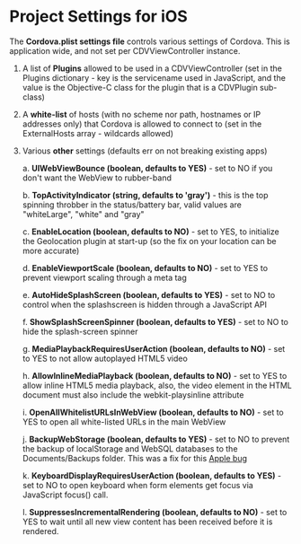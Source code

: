 <!--
#
# Licensed to the Apache Software Foundation (ASF) under one
# or more contributor license agreements.  See the NOTICE file
# distributed with this work for additional information
# regarding copyright ownership.  The ASF licenses this file
# to you under the Apache License, Version 2.0 (the
# "License"); you may not use this file except in compliance
# with the License.  You may obtain a copy of the License at
#
# http://www.apache.org/licenses/LICENSE-2.0
#
# Unless required by applicable law or agreed to in writing,
# software distributed under the License is distributed on an
# "AS IS" BASIS, WITHOUT WARRANTIES OR CONDITIONS OF ANY
#  KIND, either express or implied.  See the License for the
# specific language governing permissions and limitations
# under the License.
#
-->

Project Settings for iOS
========================

The **Cordova.plist settings file** controls various settings of Cordova. This is application wide, and not set per CDVViewController instance.

1. A list of **Plugins** allowed to be used in a CDVViewController (set in the Plugins dictionary - key is the servicename used in JavaScript, and the value is the Objective-C class for the plugin that is a CDVPlugin sub-class)
2. A **white-list** of hosts (with no scheme nor path, hostnames or IP addresses only) that Cordova is allowed to connect to (set in the ExternalHosts array - wildcards allowed)
3. Various **other** settings (defaults err on not breaking existing apps)

	a. **UIWebViewBounce (boolean, defaults to YES)** - set to NO if you don't want the WebView to rubber-band

	b. **TopActivityIndicator (string, defaults to 'gray')** - this is the top spinning throbber in the status/battery bar, valid values are "whiteLarge", "white" and "gray"

	c. **EnableLocation (boolean, defaults to NO)** - set to YES, to initialize the Geolocation plugin at start-up (so the fix on your location can be more accurate)

	d. **EnableViewportScale (boolean, defaults to NO)** - set to YES to prevent viewport scaling through a meta tag

	e. **AutoHideSplashScreen (boolean, defaults to YES)** - set to NO to control when the splashscreen is hidden through a JavaScript API

	f. **ShowSplashScreenSpinner (boolean, defaults to YES)** - set to NO to hide the splash-screen spinner

	g. **MediaPlaybackRequiresUserAction (boolean, defaults to NO)** - set to YES to not allow autoplayed HTML5 video

	h. **AllowInlineMediaPlayback (boolean, defaults to NO)** - set to YES to allow inline HTML5 media playback, also, the video element in the HTML document must also include the webkit-playsinline attribute

	i. **OpenAllWhitelistURLsInWebView (boolean, defaults to NO)** - set to YES to open all white-listed URLs in the main WebView

	j. **BackupWebStorage (boolean, defaults to YES)** - set to NO to prevent the backup of localStorage and WebSQL databases to the Documents/Backups folder. This was a fix for this [Apple bug](http://phonegap.com/2012/04/18/ios-5-1-and-the-embedded-uiwebview-with-cordova/)

	k. **KeyboardDisplayRequiresUserAction (boolean, defaults to YES)** - set to NO to open keyboard when form elements get focus via JavaScript focus() call.

	l. **SuppressesIncrementalRendering (boolean, defaults to NO)** - set to YES to wait until all new view content has been received before it is rendered.
